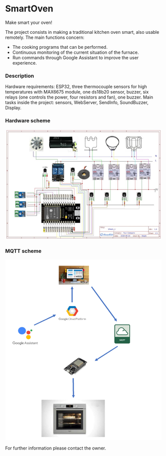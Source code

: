 # SmartOven
Make smart your oven!

The project consists in making a traditional kitchen oven smart, also usable remotely. The main functions concern: 
- The cooking programs that can be performed.
- Continuous monitoring of the current situation of the furnace.
- Run commands through Google Assistant to improve the user experience.
### Description
Hardware requirements: ESP32, three thermocouple sensors for high temperatures with MAX6675 module, one ds18b20 sensor, buzzer, six relays (one controls the power, four resistors and fan), one buzzer.
Main tasks inside the project: sensors, WebServer, SendInfo, SoundBuzzer, Display.

### Hardware scheme
![alt text](https://github.com/FerriZiniProjects/SmartOven/blob/main/scheme.jpg)

### MQTT scheme
![alt text](https://github.com/FerriZiniProjects/SmartOven/blob/main/MqttScheme.png)

For further information please contact the owner.
